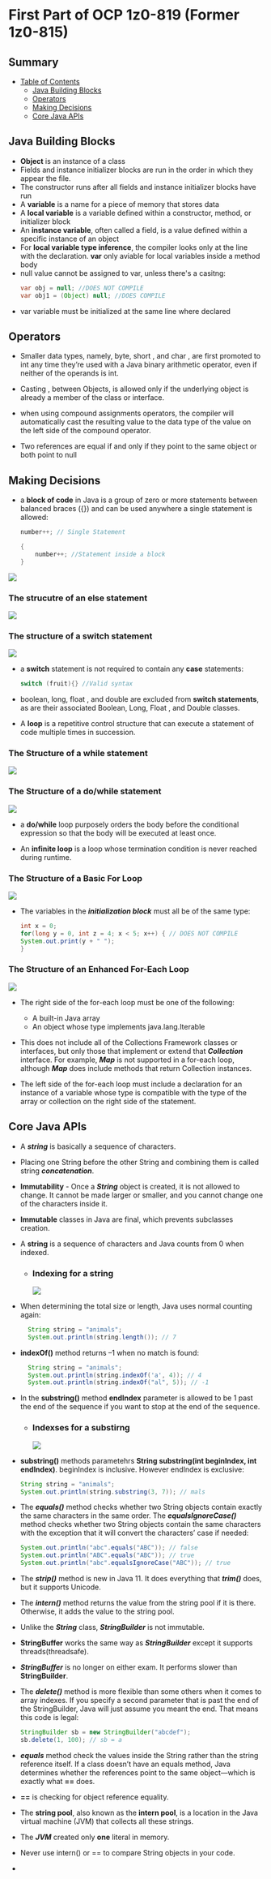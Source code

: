 # First Part of OCP 1z0-819 (Former 1z0-815)

## Summary

- [Table of Contents](#summary)
  - [Java Building Blocks](#Java-Building-Blocks)
  - [Operators](#Operators)
  - [Making Decisions](#Making-Decisions)
  - [Core Java APIs](#Core-Java-APIs)


## Java Building Blocks

- **Object** is an instance of a class
- Fields and instance initializer blocks are run in the order in which they appear the file.
- The constructor runs after all fields and instance initializer blocks have run
- A **variable** is a name for a piece of memory that stores data
- A **local variable** is a variable defined within a constructor, method, or initializer block
- An **instance variable**, often called a field, is a value defined within a specific instance of an object
- For **local variable type inference**, the compiler looks only at the line with the declaration. **var** only aviable for local variables inside a method body
- null value cannot be assigned to var, unless there's a casitng:
  ```java
  var obj = null; //DOES NOT COMPILE
  var obj1 = (Object) null; //DOES COMPILE
  ```
- var variable must be initialized at the same line where declared

## Operators

- Smaller data types, namely, byte, short , and char , are first promoted to int any time they’re used with a Java binary arithmetic operator, even if neither of the operands is int.

- Casting , between Objects, is allowed only if the underlying object is already a member of the class or interface.

- when using compound assignments operators, the compiler will automatically cast the resulting value to the data type of the value on the left side of the compound operator.

- Two references are equal if and only if they point to the same object or both point to null

## Making Decisions

- a **block of code** in Java is a group of zero or more statements
  between balanced braces ({}) and can be used anywhere a single statement is allowed:

  ```java
  number++; // Single Statement

  {
      number++; //Statement inside a block
  }
  ```

![](src/images/the-structure-of-an-if-statement.PNG)

### The strucutre of an else statement

![](src/images/the-structure-of-an-else-statement.PNG)

### The structure of a switch statement

![](src/images/the-structure-of-a-switch-statement.PNG)

- a **switch** statement is not required to contain any **case** statements:

  ```java
  switch (fruit){} //Valid syntax
  ```

- boolean, long, float , and double are excluded from **switch
  statements**, as are their associated Boolean, Long, Float , and Double classes.

- A **loop** is a repetitive control structure that can execute a statement of code multiple times in succession.

### The Structure of a while statement

![](src/images/the-whlie-statement.PNG)

### The Structure of a do/while statement

![](src/images/the-structure-of-a-dowhile-loop.PNG)

- a **do/while** loop purposely orders the body before the conditional expression so that the body will be executed at least once.

- An **infinite loop** is a loop whose termination condition is never reached during runtime.

### The Structure of a Basic For Loop

![](src/images/the-structure-of-a-basic-for-loop.PNG)

- The variables in the **_initialization block_** must all be of the same type:

  ```java
  int x = 0;
  for(long y = 0, int z = 4; x < 5; x++) { // DOES NOT COMPILE
  System.out.print(y + " ");
  }
  ```
### The Structure of an Enhanced For-Each Loop
![](src/images/the-structure-of-a-enhanced-foreach-loop.PNG)

- The right side of the for-each loop must be one of the following:
  - A built-in Java array
  - An object whose type implements java.lang.Iterable

- This does not include all of the Collections Framework classes or interfaces, but only those that implement or extend that ***Collection*** interface. For example, ***Map*** is not supported in a for-each loop, although ***Map*** does include methods that return Collection instances.

- The left side of the for-each loop must include a declaration for an instance of a variable whose type is compatible with the type of the array or collection on the right side of the statement.

## Core Java APIs

- A ***string*** is basically a sequence of characters.
-  Placing one String before the other String and combining them is called string ***concatenation***.
- **Immutability** - Once a ***String*** object is created, it is not allowed to change. It cannot be made larger or smaller, and you cannot change one of the characters inside it.
- **Immutable** classes in Java are final, which prevents subclasses creation.
- A **string** is a sequence of characters and Java counts from 0 when indexed.
  - ### Indexing for a string
    ![](src/images/indexing-for-a-string.png)

- When determining the total size or length, Java uses normal counting again:
  ```java
    String string = "animals";
    System.out.println(string.length()); // 7
  ```
- **indexOf()** method returns –1 when no match is found:
  ```java
    String string = "animals";
    System.out.println(string.indexOf('a', 4)); // 4
    System.out.println(string.indexOf("al", 5)); // -1
  ```
- In the **substring()** method **endIndex** parameter is allowed to be 1 past the end of the sequence if you want to stop at the end of the sequence.
  - ### Indexses for a substirng
    ![](src/images/indexses-for-a-substring.png) 
- **substring()** methods parametehrs **String substring(int beginIndex, int endIndex)**. beginIndex is inclusive. However endIndex is exclusive:
  ```java
  String string = "animals";
  System.out.println(string.substring(3, 7)); // mals
  ```
- The ***equals()*** method checks whether two String objects contain exactly the same characters in the same order. The ***equalsIgnoreCase()*** method checks whether two String objects contain the same characters with the exception that it will convert the characters’ case if needed:
  ```java
  System.out.println("abc".equals("ABC")); // false
  System.out.println("ABC".equals("ABC")); // true
  System.out.println("abc".equalsIgnoreCase("ABC")); // true
  ```
- The ***strip()*** method is new in Java 11. It does everything that ***trim()*** does, but it supports Unicode.
- The ***intern()*** method returns the value from the string pool if it is there. Otherwise, it adds the value to the string pool.
- Unlike the ***String*** class, ***StringBuilder*** is not immutable.
- **StringBuffer** works the same way as ***StringBuilder*** except it supports threads(threadsafe).
- ***StringBuffer*** is no longer on either exam. It performs slower than **StringBuilder**.
- The ***delete()*** method is more flexible than some others when it comes to array indexes. If you specify a second parameter that is past the end of the StringBuilder, Java will just assume you meant the end. That means this code is legal:
  ```java
  StringBuilder sb = new StringBuilder("abcdef");
  sb.delete(1, 100); // sb = a
  ```
-  ***equals*** method check the values inside the String rather than the string reference itself. If a class doesn’t have an equals method, Java determines whether the references point to the same object—which is exactly what **==** does.
- **==** is checking for object reference equality.
- The **string pool**, also known as the **intern pool**, is a location in the Java virtual machine (JVM) that collects all these strings.
- The ***JVM*** created only **one** literal in memory.
- Never use intern() or == to compare String objects in your code.
- 